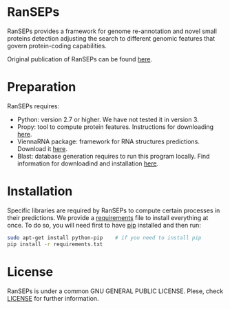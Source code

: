 # RanSEPs
RanSEPs provides a framework for genome re-annotation and novel small proteins detection adjusting the search to different genomic features that govern protein-coding capabilities.

Original publication of RanSEPs can be found [here](XXXXX).

# Preparation

RanSEPs requires:
  - Python: version 2.7 or higher. We have not tested it in version 3.
  - Propy: tool to compute protein features. Instructions for downloading [here](https://www.researchgate.net/publication/235922761_UserGuide_for_propy).
  - ViennaRNA package: framework for RNA structures predictions. Download it [here](https://www.tbi.univie.ac.at/RNA/).
  - Blast: database generation requires to run this program locally. Find information for downloadind and installation [here](https://www.ncbi.nlm.nih.gov/guide/howto/run-blast-local/).

# Installation

Specific libraries are required by RanSEPs to compute certain processes in their predictions. We provide a [requirements](./requirements.txt) file to install everything at once. To do so, you will need first to have [pip](https://pip.pypa.io/en/stable/installing/) installed and then run:

```bash
sudo apt-get install python-pip    # if you need to install pip
pip install -r requirements.txt
```




# License

RanSEPs is under a common GNU GENERAL PUBLIC LICENSE. Plese, check [LICENSE](./LICENSE) for further information. 
